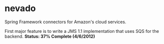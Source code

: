 nevado
======

Spring Framework connectors for Amazon's cloud services.

First major feature is to write a JMS 1.1 implementation that uses SQS for the backend.  **Status: 37% Complete (4/6/2012)**
